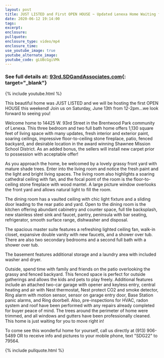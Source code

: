 ```yaml
---
layout: post
title: JUST LISTED and First OPEN HOUSE ~ Updated Lenexa Home Waiting for You!
date: 2020-06-12 19:14:00
tags:
excerpt:
enclosure:
pullquote:
enclosure_type: video/mp4
enclosure_time:
use_youtube_image: true
youtube_alternate_image:
youtube_code: gLUBcGgiVMk
---
```


### See full details at: [93rd.SDGandAssociates.com](http://93rd.SDGandAssociates.com){: target="_blank"}

{% include youtube.html %}

This beautiful home was JUST LISTED and we will be hosting the first OPEN HOUSE this weekend\! Join us on Saturday, June 13th from 12-2pm…we look forward to seeing you\!

Welcome home to 14425 W. 93rd Street in the Brentwood Park community of Lenexa. This three bedroom and two full bath home offers 1,130 square feet of living space with many updates, fresh interior and exterior paint, soaring ceilings, impressive floor-to-ceiling stone fireplace, patio, fenced backyard, and desirable location in the award winning Shawnee Mission School District. As an added bonus, the sellers will install new carpet prior to possession with acceptable offer\!

As you approach the home, be welcomed by a lovely grassy front yard with mature shade trees. Enter into the living room and notice the fresh paint and the light and bright living spaces. The living room also highlights a soaring cathedral ceiling with fan, and the focal point of the room is the floor-to-ceiling stone fireplace with wood mantel. A large picture window overlooks the front yard and allows natural light to fill the room.

The dining room has a vaulted ceiling with chic light fixture and a sliding door leading to the rear patio and yard. Open to the dining room is the kitchen offering abundant cabinetry and counter space, full tile backsplash, new stainless steel sink and faucet, pantry, peninsula with bar seating, refrigerator, smooth surface range, dishwasher and disposal.

The spacious master suite features a refreshing lighted ceiling fan, walk-in closet, expansive double vanity with new faucets, and a shower over tub. There are also two secondary bedrooms and a second full bath with a shower over tub.

The basement features additional storage and a laundry area with included washer and dryer.

Outside, spend time with family and friends on the patio overlooking the grassy and fenced backyard. This fenced space is perfect for outside gatherings and allows the kids and pets to play freely. Additional features include an attached two-car garage with opener and keyless entry, central heating and air with Nest thermostat, Nest protect CO2 and smoke detector, Ring alarm with motion sensor, sensor on garage entry door, Base Station panic alarms, and Ring doorbell. Also, pre-inspections for HVAC, radon system and roof have been performed with any repairs already completed for buyer peace of mind. The trees around the perimeter of home were trimmed, and all windows and gutters have been professionally cleaned. This home is just waiting for you to move right in\!

To come see this wonderful home for yourself, call us directly at (913) 906-5489 OR to receive info and pictures to your mobile phone, text "SDG22" to 79564.

{% include pullquote.html %}